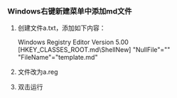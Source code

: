 ### Windows右键新建菜单中添加md文件

1. 创建文件a.txt，添加如下内容：

   Windows Registry Editor Version 5.00
   [HKEY_CLASSES_ROOT\.md\ShellNew]
   "NullFile"=""
   "FileName"="template.md"

2. 文件改为a.reg

3. 双击运行




